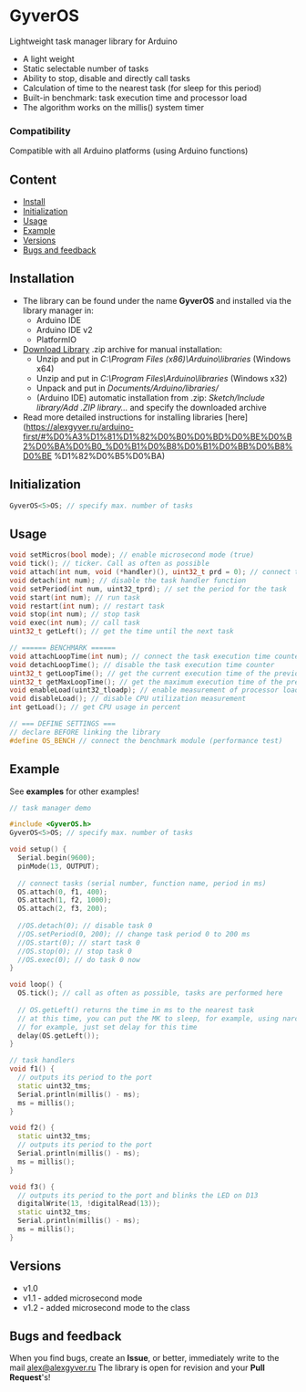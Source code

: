 # GyverOS
Lightweight task manager library for Arduino
- A light weight
- Static selectable number of tasks
- Ability to stop, disable and directly call tasks
- Calculation of time to the nearest task (for sleep for this period)
- Built-in benchmark: task execution time and processor load
- The algorithm works on the millis() system timer

### Compatibility
Compatible with all Arduino platforms (using Arduino functions)

## Content
- [Install](#install)
- [Initialization](#init)
- [Usage](#usage)
- [Example](#example)
- [Versions](#versions)
- [Bugs and feedback](#feedback)

<a id="install"></a>
## Installation
- The library can be found under the name **GyverOS** and installed via the library manager in:
    - Arduino IDE
    - Arduino IDE v2
    - PlatformIO
- [Download Library](https://github.com/GyverLibs/GyverOS/archive/refs/heads/main.zip) .zip archive for manual installation:
    - Unzip and put in *C:\Program Files (x86)\Arduino\libraries* (Windows x64)
    - Unzip and put in *C:\Program Files\Arduino\libraries* (Windows x32)
    - Unpack and put in *Documents/Arduino/libraries/*
    - (Arduino IDE) automatic installation from .zip: *Sketch/Include library/Add .ZIP library…* and specify the downloaded archive
- Read more detailed instructions for installing libraries [here] (https://alexgyver.ru/arduino-first/#%D0%A3%D1%81%D1%82%D0%B0%D0%BD%D0%BE%D0%B2%D0%BA%D0%B0_%D0%B1%D0%B8%D0%B1%D0%BB%D0%B8%D0%BE %D1%82%D0%B5%D0%BA)

<a id="init"></a>
## Initialization
```cpp
GyverOS<5>OS; // specify max. number of tasks
```

<a id="usage"></a>
## Usage
```cpp
void setMicros(bool mode); // enable microsecond mode (true)
void tick(); // ticker. Call as often as possible
void attach(int num, void (*handler)(), uint32_t prd = 0); // connect the task handler function
void detach(int num); // disable the task handler function
void setPeriod(int num, uint32_tprd); // set the period for the task
void start(int num); // run task
void restart(int num); // restart task
void stop(int num); // stop task
void exec(int num); // call task
uint32_t getLeft(); // get the time until the next task

// ====== BENCHMARK ======
void attachLoopTime(int num); // connect the task execution time counter and reset the maximum
void detachLoopTime(); // disable the task execution time counter
uint32_t getLoopTime(); // get the current execution time of the previously selected task in µs
uint32_t getMaxLoopTime(); // get the maximum execution time of the previously selected task in µs
void enableLoad(uint32_tloadp); // enable measurement of processor load for the specified period in ms
void disableLoad(); // disable CPU utilization measurement
int getLoad(); // get CPU usage in percent

// === DEFINE SETTINGS ===
// declare BEFORE linking the library
#define OS_BENCH // connect the benchmark module (performance test)
```

<a id="example"></a>
## Example
See **examples** for other examples!
```cpp
// task manager demo

#include <GyverOS.h>
GyverOS<5>OS; // specify max. number of tasks

void setup() {
  Serial.begin(9600);
  pinMode(13, OUTPUT);
  
  // connect tasks (serial number, function name, period in ms)
  OS.attach(0, f1, 400);
  OS.attach(1, f2, 1000);
  OS.attach(2, f3, 200);
  
  //OS.detach(0); // disable task 0
  //OS.setPeriod(0, 200); // change task period 0 to 200 ms
  //OS.start(0); // start task 0
  //OS.stop(0); // stop task 0
  //OS.exec(0); // do task 0 now
}

void loop() {
  OS.tick(); // call as often as possible, tasks are performed here
  
  // OS.getLeft() returns the time in ms to the nearest task
  // at this time, you can put the MK to sleep, for example, using narcoleptic or GyverPower
  // for example, just set delay for this time
  delay(OS.getLeft());
}

// task handlers
void f1() {
  // outputs its period to the port
  static uint32_tms;
  Serial.println(millis() - ms);
  ms = millis();
}

void f2() {
  static uint32_tms;
  // outputs its period to the port
  Serial.println(millis() - ms);
  ms = millis();
}

void f3() {
  // outputs its period to the port and blinks the LED on D13
  digitalWrite(13, !digitalRead(13));
  static uint32_tms;
  Serial.println(millis() - ms);
  ms = millis();
}
```

<a id="versions"></a>
## Versions
- v1.0
- v1.1 - added microsecond mode
- v1.2 - added microsecond mode to the class

<a id="feedback"></a>
## Bugs and feedback
When you find bugs, create an **Issue**, or better, immediately write to the mail [alex@alexgyver.ru](mailto:alex@alexgyver.ru)
The library is open for revision and your **Pull Request**'s!